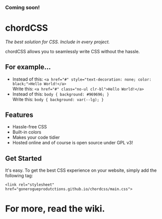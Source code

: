 ### Coming soon!
# chordCSS
<em>The best solution for CSS. Include in every project.</em>

chordCSS allows you to seamlessly write CSS without the hassle.

## For example...
 - Instead of this: `<a href="#" style="text-decoration: none; color: black;">Hello World!</a>`<br>
Write this: `<a href="#" class="no-ul clr-bl">Hello World!</a>`
- Instead of this: `body { background: #969696; }`<br>
Write this: `body { background: var(--lg); }`
## Features
- Hassle-free CSS
- Built-in colors
- Makes your code tidier
- Hosted online and of course is open source under GPL v3!
## Get Started
It's easy. To get the best CSS experience on your website, simply add the following tag:

`<link rel="stylesheet" href="gonerogueprodutctions.github.io/chordcss/main.css">`
# For more, read the wiki.
